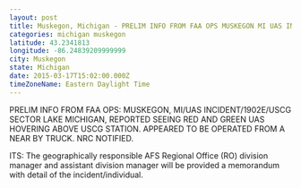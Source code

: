 ```yaml
---
layout: post
title: Muskegon, Michigan - PRELIM INFO FROM FAA OPS MUSKEGON MI UAS INCIDENT 1902E USCG SECTOR LAKE MICHIGAN REPORTED
categories: michigan muskegon
latitude: 43.2341813
longitude: -86.24839209999999
city: Muskegon
state: Michigan
date: 2015-03-17T15:02:00.000Z
timeZoneName: Eastern Daylight Time
---
```


PRELIM INFO FROM FAA OPS: MUSKEGON, MI/UAS INCIDENT/1902E/USCG SECTOR LAKE MICHIGAN, REPORTED SEEING RED AND GREEN UAS HOVERING ABOVE USCG STATION. APPEARED TO BE OPERATED FROM A NEAR BY TRUCK. NRC NOTIFIED.

ITS: The geographically responsible AFS Regional Office (RO) division manager and assistant division manager will be provided a memorandum with detail of the incident/individual.